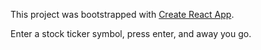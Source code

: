 This project was bootstrapped with [Create React App](https://github.com/facebookincubator/create-react-app).

Enter a stock ticker symbol, press enter, and away you go. 
